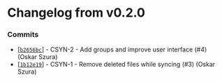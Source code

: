 # Changelog from v0.2.0
### Commits
* [[`b2656bc`](https://github.com/smart-evolution/csync/commit/b2656bcbef69409398525f0d1442f664edd8fc19)] - CSYN-2 - Add groups and improve user interface (#4) (Oskar Szura)
* [[`1b12e19`](https://github.com/smart-evolution/csync/commit/1b12e198b3a27e0b871a70e3bab29cd2b7c51094)] - CSYN-1 - Remove deleted files while syncing (#3) (Oskar Szura)